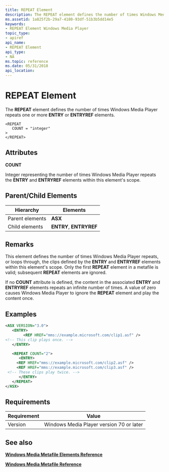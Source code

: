 ```yaml
---
title: REPEAT Element
description: The REPEAT element defines the number of times Windows Media Player repeats one or more ENTRY or ENTRYREF elements.
ms.assetid: 1a825f2b-29a7-4180-93df-51b3b5dd14e5
keywords:
- REPEAT Element Windows Media Player
topic_type:
- apiref
api_name:
- REPEAT Element
api_type:
- NA
ms.topic: reference
ms.date: 05/31/2018
api_location: 
---
```


# REPEAT Element

The **REPEAT** element defines the number of times Windows Media Player repeats one or more **ENTRY** or **ENTRYREF** elements.

``` syntax
<REPEAT   
   COUNT = "integer"
>
</REPEAT>
```

## Attributes

**COUNT**

Integer representing the number of times Windows Media Player repeats the **ENTRY** and **ENTRYREF** elements within this element's scope.

## Parent/Child Elements



| Hierarchy       | Elements                |
|-----------------|-------------------------|
| Parent elements | **ASX**                 |
| Child elements  | **ENTRY**, **ENTRYREF** |



 

## Remarks

This element defines the number of times Windows Media Player repeats, or loops through, the clips defined by the **ENTRY** and **ENTRYREF** elements within this element's scope. Only the first **REPEAT** element in a metafile is valid; subsequent **REPEAT** elements are ignored.

If no **COUNT** attribute is defined, the content in the associated **ENTRY** and **ENTRYREF** elements repeats an infinite number of times. A value of zero causes Windows Media Player to ignore the **REPEAT** element and play the content once.

## Examples


```XML
<ASX VERSION="3.0">
   <ENTRY>
        <REF HREF="mms://example.microsoft.com/clip1.asf" />
<!-- This clip plays once. -->
   </ENTRY>

   <REPEAT COUNT="2">
      <ENTRY>
     <REF HREF="mms://example.microsoft.com/clip2.asf" />
     <REF HREF="mms://example.microsoft.com/clip3.asf" />
 <!-- These clips play twice. -->
      </ENTRY>
   </REPEAT>
</ASX>
```



## Requirements



| Requirement | Value |
|--------------------|-----------------------------------------------------|
| Version<br/> | Windows Media Player version 70 or later<br/> |



## See also

<dl> <dt>

[**Windows Media Metafile Elements Reference**](windows-media-metafile-elements-reference.md)
</dt> <dt>

[**Windows Media Metafile Reference**](windows-media-metafile-reference.md)
</dt> </dl>

 

 





